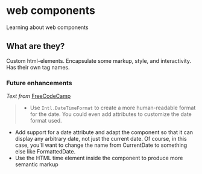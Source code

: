 # web components
Learning about web components


## What are they?
Custom html-elements. Encapsulate some markup, style, and interactivity.
Has their own tag names. 


### Future enhancements
*Text from* [FreeCodeCamp](https://www.freecodecamp.org/news/build-your-first-web-component/)  
>- Use <code>Intl.DateTimeFormat</code> to create a more human-readable format for the date. You could even add attributes to customize the date format used.
- Add support for a date attribute and adapt the component so that it can display any arbitrary date, not just the current date. Of course, in this case, you'll want to change the name from CurrentDate to something else like FormattedDate.
- Use the HTML time element inside the component to produce more semantic markup